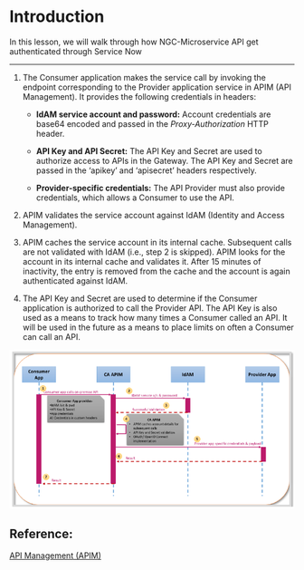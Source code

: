 # Introduction

In this lesson, we will walk through how NGC-Microservice API get authenticated through Service Now

---

1. The Consumer application makes the service call by invoking the endpoint corresponding to the Provider application service in APIM (API Management). It provides the following credentials in headers:

    - **IdAM service account and password:** Account credentials are base64 encoded and passed in the *Proxy-Authorization* HTTP header.

    - **API Key and API Secret:** The API Key and Secret are used to authorize access to APIs in the Gateway. The API Key and Secret are passed in the ‘apikey’ and ‘apisecret’ headers respectively.
    - **Provider-specific credentials:** The API Provider must also provide credentials, which allows a Consumer to use the API.

2. APIM validates the service account against IdAM (Identity and Access Management).

3. APIM caches the service account in its internal cache. Subsequent calls are not validated with IdAM (i.e., step 2 is skipped). APIM looks for the account in its internal cache and validates it. After 15 minutes of inactivity, the entry is removed from the cache and the account is again authenticated against IdAM.

4. The API Key and Secret are used to determine if the Consumer application is authorized to call the Provider API. The API Key is also used as a means to track how many times a Consumer called an API. It will be used in the future as a means to place limits on often a Consumer can call an API.

![api_authorization_flow_diagram](images/auth.png)


## Reference:

[API Management (APIM)](https://pwc-spark.com/docs/DOC-1062463?dn=1)